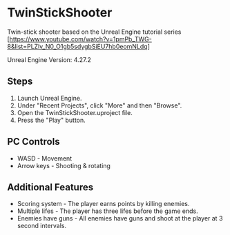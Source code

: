 # TwinStickShooter
Twin-stick shooter based on the Unreal Engine tutorial series
[https://www.youtube.com/watch?v=1pmPb_TWG-8&list=PLZlv_N0_O1gb5sdygbSiEU7hb0eomNLdq]

Unreal Engine Version: 4.27.2

## Steps
1. Launch Unreal Engine.
2. Under "Recent Projects", click "More" and then "Browse".
3. Open the TwinStickShooter.uproject file.
4. Press the "Play" button.

## PC Controls
* WASD - Movement
* Arrow keys - Shooting & rotating

## Additional Features
* Scoring system - The player earns points by killing enemies.
* Multiple lifes - The player has three lifes before the game ends.
* Enemies have guns - All enemies have guns and shoot at the player at 3 second intervals.